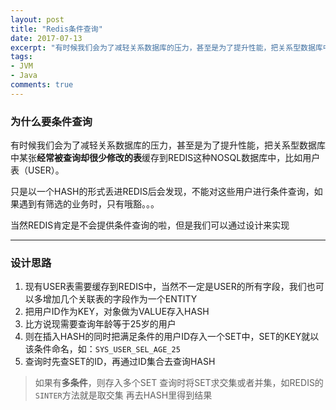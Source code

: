 ```yaml
---
layout: post
title: "Redis条件查询"
date: 2017-07-13
excerpt: "有时候我们会为了减轻关系数据库的压力，甚至是为了提升性能，把关系型数据库中某张经常被查询却很少修改的表..."
tags: 
- JVM
- Java
comments: true
---
```



### 为什么要条件查询

有时候我们会为了减轻关系数据库的压力，甚至是为了提升性能，把关系型数据库中某张**经常被查询却很少修改的表**缓存到REDIS这种NOSQL数据库中，比如用户表（USER）。

只是以一个HASH的形式丢进REDIS后会发现，不能对这些用户进行条件查询，如果遇到有筛选的业务时，只有哦豁。。。

当然REDIS肯定是不会提供条件查询的啦，但是我们可以通过设计来实现

------------

### 设计思路
1. 现有USER表需要缓存到REDIS中，当然不一定是USER的所有字段，我们也可以多增加几个关联表的字段作为一个ENTITY
2. 把用户ID作为KEY，对象做为VALUE存入HASH
3. 比方说现需要查询年龄等于25岁的用户
4. 则在插入HASH的同时把满足条件的用户ID存入一个SET中，SET的KEY就以该条件命名，如：`SYS_USER_SEL_AGE_25`
5. 查询时先查SET的ID，再通过ID集合去查询HASH

> 如果有**多条件**，则存入多个SET
查询时将SET求交集或者并集，如REDIS的`SINTER`方法就是取交集
再去HASH里得到结果

